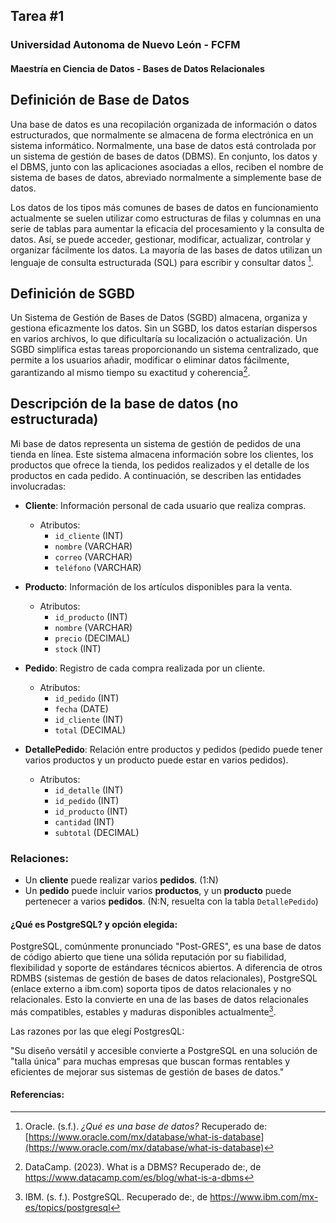 ## Tarea #1
### Universidad Autonoma de Nuevo León - FCFM
#### Maestría en Ciencia de Datos - Bases de Datos Relacionales

## Definición de Base de Datos

Una base de datos es una recopilación organizada de información o datos estructurados, que normalmente se almacena de forma electrónica en un sistema informático. Normalmente, una base de datos está controlada por un sistema de gestión de bases de datos (DBMS). En conjunto, los datos y el DBMS, junto con las aplicaciones asociadas a ellos, reciben el nombre de sistema de bases de datos, abreviado normalmente a simplemente base de datos.

Los datos de los tipos más comunes de bases de datos en funcionamiento actualmente se suelen utilizar como estructuras de filas y columnas en una serie de tablas para aumentar la eficacia del procesamiento y la consulta de datos. Así, se puede acceder, gestionar, modificar, actualizar, controlar y organizar fácilmente los datos. La mayoría de las bases de datos utilizan un lenguaje de consulta estructurada (SQL) para escribir y consultar datos [^1].

## Definición de SGBD

Un Sistema de Gestión de Bases de Datos (SGBD) almacena, organiza y gestiona eficazmente los datos. Sin un SGBD, los datos estarían dispersos en varios archivos, lo que dificultaría su localización o actualización. Un SGBD simplifica estas tareas proporcionando un sistema centralizado, que permite a los usuarios añadir, modificar o eliminar datos fácilmente, garantizando al mismo tiempo su exactitud y coherencia[^2].


## Descripción de la base de datos (no estructurada)

Mi base de datos representa un sistema de gestión de pedidos de una tienda en línea. Este sistema almacena información sobre los clientes, los productos que ofrece la tienda, los pedidos realizados y el detalle de los productos en cada pedido. A continuación, se describen las entidades involucradas:

- **Cliente**: Información personal de cada usuario que realiza compras.
  - Atributos:
    - `id_cliente` (INT)
    - `nombre` (VARCHAR)
    - `correo` (VARCHAR)
    - `teléfono` (VARCHAR)

- **Producto**: Información de los artículos disponibles para la venta.
  - Atributos:
    - `id_producto` (INT)
    - `nombre` (VARCHAR)
    - `precio` (DECIMAL)
    - `stock` (INT)

- **Pedido**: Registro de cada compra realizada por un cliente.
  - Atributos:
    - `id_pedido` (INT)
    - `fecha` (DATE)
    - `id_cliente` (INT)
    - `total` (DECIMAL)

- **DetallePedido**: Relación entre productos y pedidos (pedido puede tener varios productos y un producto puede estar en varios pedidos).
  - Atributos:
    - `id_detalle` (INT)
    - `id_pedido` (INT)
    - `id_producto` (INT)
    - `cantidad` (INT)
    - `subtotal` (DECIMAL)

### Relaciones:
- Un **cliente** puede realizar varios **pedidos**. (1:N)
- Un **pedido** puede incluir varios **productos**, y un **producto** puede pertenecer a varios **pedidos**. (N:N, resuelta con la tabla `DetallePedido`)

#### ¿Qué es PostgreSQL? y opción elegida:

PostgreSQL, comúnmente pronunciado "Post-GRES", es una base de datos de código abierto que tiene una sólida reputación por su fiabilidad, flexibilidad y soporte de estándares técnicos abiertos. A diferencia de otros RDMBS (sistemas de gestión de bases de datos relacionales), PostgreSQL (enlace externo a ibm.com) soporta tipos de datos relacionales y no relacionales. Esto la convierte en una de las bases de datos relacionales más compatibles, estables y maduras disponibles actualmente[^3].

Las razones por las que elegí PostgresQL:

"Su diseño versátil y accesible convierte a PostgreSQL en una solución de "talla única" para muchas empresas que buscan formas rentables y eficientes de mejorar sus sistemas de gestión de bases de datos."

#### Referencias:

[^1]: Oracle. (s.f.). *¿Qué es una base de datos?* Recuperado de: [https://www.oracle.com/mx/database/what-is-database](https://www.oracle.com/mx/database/what-is-database)

[^2]:DataCamp. (2023). What is a DBMS? Recuperado de:, de https://www.datacamp.com/es/blog/what-is-a-dbms

[^3]:IBM. (s. f.). PostgreSQL. Recuperado de:, de https://www.ibm.com/mx-es/topics/postgresql



